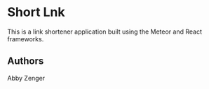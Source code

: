 # Short Lnk

This is a link shortener application built using the Meteor and React frameworks.

## Authors

Abby Zenger
